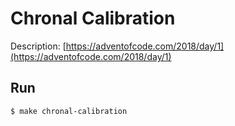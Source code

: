 # Chronal Calibration

Description: [https://adventofcode.com/2018/day/1](https://adventofcode.com/2018/day/1)

## Run
```bash
$ make chronal-calibration
```